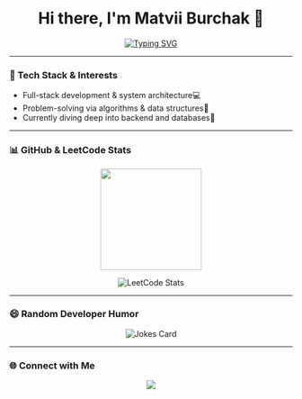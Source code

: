 <h1 align="center">Hi there, I'm Matvii Burchak 👋</h1>

<p align="center">
  <a href="https://git.io/typing-svg">
    <img src="https://readme-typing-svg.herokuapp.com?font=Fira+Code&size=22&pause=1000&color=36BCF7&center=true&vCenter=true&width=600&lines=Information+System+Development+Student;Big+Coding+Fan+%F0%9F%9A%80;Always+Learning+New+Tech+Stuff+%F0%9F%92%BB" alt="Typing SVG" />
  </a>
</p>

---

### 🧰 Tech Stack & Interests

- Full-stack development & system architecture💻
- Problem-solving via algorithms & data structures🧠
- Currently diving deep into backend and databases🔧
  
---

### 📊 GitHub & LeetCode Stats

<p align="center">
  <a href="https://github.com/young-proton/github-readme-stats">
    <img height="180em" src="https://github-readme-stats.vercel.app/api/top-langs/?username=young-proton&layout=compact&theme=tokyonight" />
  </a>
</p>


<p align="center">
  <img src="https://leetcode-badge-sage.vercel.app/badge/young_proton?theme=dark" alt="LeetCode Stats" />
</p>


---

### 😄 Random Developer Humor

<p align="center">
  <img src="https://readme-jokes.vercel.app/api" alt="Jokes Card" />
</p>

---

### 🌐 Connect with Me

<p align="center">
  <a href="https://github.com/young-proton">
    <img src="https://img.shields.io/badge/GitHub-young--proton-181717?style=for-the-badge&logo=github" />
  </a>
  <!-- Add LinkedIn, LeetCode, Email, etc. here if you like -->
</p>

